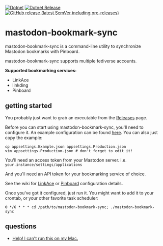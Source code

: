 [![Dotnet](https://github.com/prplecake/mastodon-bookmark-sync/actions/workflows/dotnet.yml/badge.svg)](https://github.com/prplecake/mastodon-bookmark-sync/actions/workflows/dotnet.yml)
[![Dotnet Release](https://github.com/prplecake/mastodon-bookmark-sync/actions/workflows/dotnet-release.yml/badge.svg)](https://github.com/prplecake/mastodon-bookmark-sync/actions/workflows/dotnet-release.yml)
[![GitHub release (latest SemVer including pre-releases)](https://img.shields.io/github/v/release/prplecake/mastodon-bookmark-sync?include_prereleases)](https://github.com/prplecake/mastodon-bookmark-sync/releases/latest)

# mastodon-bookmark-sync

mastodon-bookmark-sync is a command-line utility to synchronize Mastodon
bookmarks with Pinboard.

mastodon-bookmark-sync supports multiple fediverse accounts.

**Supported bookmarking services:**

- LinkAce
- linkding
- Pinboard

## getting started

You probably just want to grab an executable from the [Releases][releases] page.

[releases]:https://github.com/prplecake/mastodon-bookmark-sync/releases

Before you can start using mastodon-bookmark-sync, you'll need to configure
it. An example configuration can be found [here][config-blob]. You can also
just copy the example:

```shell
cp appsettings.Example.json appsettings.Production.json
vim appsettings.Production.json # don't forget to edit it!
```

You'll need an access token from your Mastodon server.
i.e. `your.instance/settings/applications`

[fediverse-access-token]:https://tools.splat.soy/fediverse-access-token/

And you'll need an API token for your bookmarking service of choice.

See the wiki for [LinkAce][linkace-config] or [Pinboard][pinboard-config] configuration details.

[linkace-config]:https://github.com/prplecake/mastodon-bookmark-sync/wiki/LinkAce
[pinboard-config]:https://github.com/prplecake/mastodon-bookmark-sync/wiki/Pinboard

Once you've got it configured, just run it. You might want to add it to your
crontab, or your other favorite task scheduler:

```text
0 */6 * * * cd /path/to/mastodon-bookmark-sync; ./mastodon-bookmark-sync
```

[config-blob]:https://github.com/prplecake/mastodon-bookmark-sync/blob/master/BookmarkSync.CLI/appsettings.Example.json

## questions

* [Help! I can't run this on my Mac.](https://github.com/prplecake/mastodon-bookmark-sync/wiki/Questions#help-i-cant-run-this-on-my-mac)
